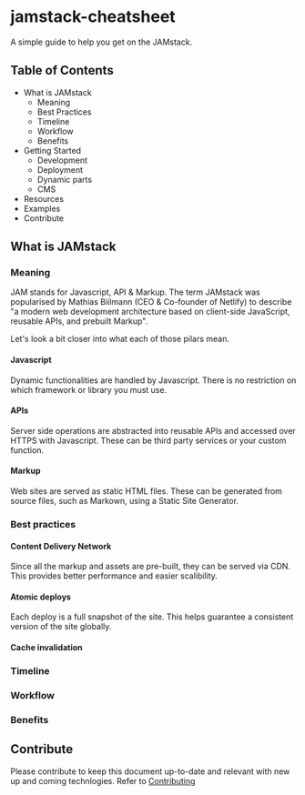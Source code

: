 # jamstack-cheatsheet

A simple guide to help you get on the JAMstack.

## Table of Contents

- What is JAMstack
  - Meaning
  - Best Practices
  - Timeline
  - Workflow
  - Benefits
- Getting Started
  - Development
  - Deployment
  - Dynamic parts
  - CMS
- Resources
- Examples
- Contribute

## What is JAMstack

### Meaning

JAM stands for Javascript, API & Markup. The term JAMstack was popularised by Mathias Biilmann (CEO & Co-founder of Netlify) to describe "a modern web development architecture based on client-side JavaScript, reusable APIs, and prebuilt Markup".

Let's look a bit closer into what each of those pilars mean.

#### Javascript

Dynamic functionalities are handled by Javascript. There is no restriction on which framework or library you must use.

#### APIs

Server side operations are abstracted into reusable APIs and accessed over HTTPS with Javascript. These can be third party services or your custom function.

#### Markup

Web sites are served as static HTML files. These can be generated from source files, such as Markown, using a Static Site Generator.

### Best practices

#### Content Delivery Network

Since all the markup and assets are pre-built, they can be served via CDN. This provides better performance and easier scalibility.

#### Atomic deploys

Each deploy is a full snapshot of the site. This helps guarantee a consistent version of the site globally.

#### Cache invalidation

### Timeline

### Workflow

### Benefits

## Contribute

Please contribute to keep this document up-to-date and relevant with new up and coming technlogies. Refer to [Contributing](./contributing.md)
